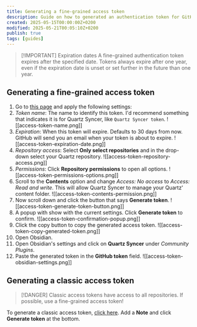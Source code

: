 ```yaml
---
title: Generating a fine-grained access token
description: Guide on how to generated an authentication token for GitHub.
created: 2025-05-15T00:00:00Z+0200
modified: 2025-05-21T00:05:10Z+0200
publish: true
tags: [guides]
---
```


> [!IMPORTANT] Expiration dates
> A fine-grained authentication token expires after the specified date. Tokens always expire after one year, even if the expiration date is unset or set further in the future than one year.

## Generating a fine-grained access token

1. Go to [this page](https://github.com/settings/personal-access-tokens/new) and apply the following settings:
 1. *Token name*: The name to identify this token. I'd recommend something that indicates it is for Quartz Syncer, like `Quartz Syncer token`. ![[access-token-name.png]]
 2. *Expiration*: When this token will expire. Defaults to 30 days from now. GitHub will send you an email when your token is about to expire. ![[access-token-expiration-date.png]]
 3. *Repository access*: Select **Only select repositories** and in the drop-down select your Quartz repository. ![[access-token-repository-access.png]]
 4. *Permissions*: Click **Repository permissions** to open all options. ![[access-token-permissions-options.png]]
 5. Scroll to the **Contents** option and change *Access: No access* to *Access: Read and write*. This will allow Quartz Syncer to manage your Quartz' content folder. ![[access-token-contents-permission.png]]
2. Now scroll down and click the button that says **Generate token**. ![[access-token-generate-token-button.png]]
3. A popup with show with the current settings. Click **Generate token** to confirm. ![[access-token-confirmation-popup.png]]
4. Click the copy button to copy the generated access token. ![[access-token-copy-generated-token.png]]
5. Open Obsidian.
6. Open Obsidian's settings and click on **Quartz Syncer** under *Community Plugins*.
7. Paste the generated token in the **GitHub token** field. ![[access-token-obsidian-settings.png]]

## Generating a classic access token

> [!DANGER] Classic access tokens have access to all repositories. If possible, use a fine-grained access token!

To generate a classic access token, [click here](https://github.com/settings/tokens/new?scopes=repo). Add a **Note** and click **Generate token** at the bottom.
